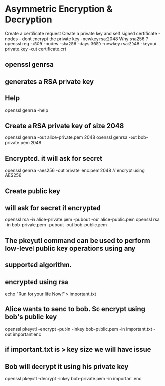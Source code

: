 # Asymmetric Encryption & Decryption

Create a certificate request 
Create a private key and self signed certificate
-nodes - dont encrypt the private key
-newkey rsa:2048 
Why sha256 ? 
openssl req -x509 -nodes -sha256 -days 3650 -newkey rsa:2048 -keyout private.key -out certificate.crt

## openssl genrsa
## generates a RSA private key 

## Help
openssl genrsa -help

## Create a RSA private key of size 2048
openssl genrsa -out alice-private.pem 2048
openssl genrsa -out bob-private.pem 2048

## Encrypted. it will ask for secret 
openssl genrsa -aes256 -out private_enc.pem 2048 // encrypt using AES256

## Create public key
## will ask for secret if encrypted
openssl rsa -in alice-private.pem -pubout -out alice-public.pem
openssl rsa -in bob-private.pem -pubout -out bob-public.pem

## The pkeyutl command can be used to perform low-level public key operations using any 
## supported algorithm.
## encrypted using rsa
echo "Run for your life Now!" > important.txt

## Alice wants to send to bob. So encrypt using bob's public key 
openssl pkeyutl -encrypt -pubin -inkey bob-public.pem -in important.txt -out important.enc

## if important.txt is > key size we will have issue

## Bob will decrypt it using his private key
openssl pkeyutl -decrypt -inkey bob-private.pem -in important.enc

